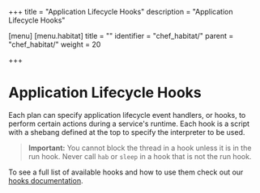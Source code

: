 +++
title = "Application Lifecycle Hooks"
description = "Application Lifecycle Hooks"

[menu]
  [menu.habitat]
    title = ""
    identifier = "chef_habitat/"
    parent = "chef_habitat/"
    weight = 20

+++

# <a name="glossary-hooks" id="glossary-hooks" data-magellan-target="glossary-hooks" type="anchor">Application Lifecycle Hooks</a>

Each plan can specify application lifecycle event handlers, or hooks, to perform certain actions during a service's runtime. Each hook is a script with a shebang defined at the top to specify the interpreter to be used.

> **Important:** You cannot block the thread in a hook unless it is in the run hook. Never call `hab` or `sleep` in a hook that is not the run hook.

To see a full list of available hooks and how to use them check out our [hooks documentation](/docs/reference#reference-hooks).
